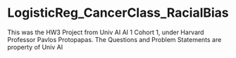 # LogisticReg_CancerClass_RacialBias
This was the HW3 Project from Univ AI AI 1 Cohort 1, under Harvard Professor Pavlos Protopapas. The Questions and Problem Statements are property of Univ AI

